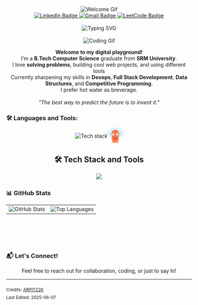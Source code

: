 <div align="center">
  <div id="header">
    <img src="https://media.giphy.com/media/M9gbBd9nbDrOTu1Mqx/giphy.gif" width="120" alt="Welcome Gif">
  </div>
  <div id="badges">
    <a href="https://www.linkedin.com/in/arpitsagar/" target="_blank">
      <img src="https://img.shields.io/badge/LinkedIn-blue?style=for-the-badge&logo=linkedin&logoColor=white" alt="LinkedIn Badge">
    </a>
    <a href="mailto:arpit226sagar@gmail.com" target="_blank">
  <img src="https://img.shields.io/badge/Gmail-white?style=for-the-badge&logo=gmail&logoColor=red" alt="Gmail Badge">
</a>
    <a href="https://leetcode.com/u/fruity_226/" target="_blank">
      <img src="https://img.shields.io/badge/Leetcode-black?style=for-the-badge&logo=leetcode&logoColor=yellow" alt="LeetCode Badge">
    </a>
  </div>
  <br>
  <img src="https://readme-typing-svg.demolab.com?font=Fira+Code&duration=2000&pause=1000&color=2DE7F7&center=true&vCenter=true&width=435&lines=Hi+there+%F0%9F%91%8B%2C+I'm+Arpit+Sagar!;Aspiring+Full+Stack+Developer;Problem+Solver+%7C+Tech+Enthusiast;Open+Source+Lover+%F0%9F%92%BB" alt="Typing SVG" />
  <br><br>
  <img src="https://media.giphy.com/media/L8K62iTDkzGX6/giphy.gif" width="450" alt="Coding Gif">
  <br>
  <p>
    <strong>Welcome to my digital playground!</strong><br>
    I’m a <b>B.Tech Computer Science</b> graduate from <b>SRM University</b>.<br>
    I love <b>solving problems</b>, building cool web projects, and using different tools<br>
    Currently sharpening my skills in <b>Devops</b>, <b>Full Stack Development</b>, <b>Data Structures</b>, and <b>Competitive Programming</b>.<br>
    I prefer hot water as breverage</b>.<br>
    <br>
    <em>"The best way to predict the future is to invent it."</em>
 <h3 align="left">🛠️ Languages and Tools:</h3>
<p align="center">
  <img src="https://skillicons.dev/icons?i=python,cpp,c,js,react,nodejs,express,mongodb,html,css,vscode,linux,aws,awscli,boto3,terraform,ansible,docker,kubernetes,jenkins" alt="Tech stack" />
  <img src="https://raw.githubusercontent.com/cncf/artwork/main/projects/argo/icon/color/argo-icon-color.png" alt="Argo CD" width="42" height="42" style="display:inline-block; vertical-align: middle; margin-left: -4px; margin-top: -6px;" />
</p>

<h2 align="center">🛠️ Tech Stack and Tools</h2>
<p align="center">
  <a href="https://skillicons.dev">
    <img src="https://skillicons.dev/icons?i=ts,js,py,go,rust,cpp,html,css,nodejs,express,nextjs,react,tailwind,fastapi,nginx,docker,kubernetes,redis,mongodb,postgres,kafka,sqlite,aws,vercel,bash,git,github,linux,prisma,vscode&perline=10" />
  </a>
</p>

  <h3 align="left">📊 GitHub Stats</h3>
  <div align="center">
    <table>
      <tr>
        <td>
         <img src="https://github-readme-stats.vercel.app/api?username=ARPIT226&count_private=true&show_icons=true&theme=dracula&hide_border=true" alt="GitHub Stats" />
        </td>
        <td>
          <img src="https://github-readme-stats.vercel.app/api/top-langs/?username=ARPIT226&layout=compact&show_icons=true&theme=dracula&hide_border=true" alt="Top Languages" />
        </td>
      </tr>
    </table>
  </div>
  <br>


  <br><br>
  <h3 align="left">📬 Let's Connect!</h3>
  <p>Feel free to reach out for collaboration, coding, or just to say hi!</p>
</div>

---

<sub>
  Credits: <a href="https://github.com/ARPIT226">ARPIT226</a><br>
  Last Edited: 2025-06-07
</sub>
